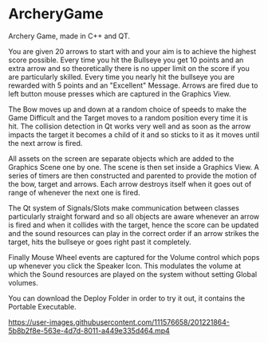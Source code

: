 # ArcheryGame
Archery Game, made in C++ and QT.

You are given 20 arrows to start with and your aim is to achieve the highest score possible. Every time you hit the Bullseye you get 10 points and an extra arrow and so theoretically there is no upper limit on the score if you are particularly skilled. Every time you nearly hit the bullseye you are rewarded with 5 points and an "Excellent" Message. Arrows are fired due to left button mouse presses which are captured in the Graphics View.

The Bow moves up and down at a random choice of speeds to make the Game Difficult and the Target moves to a random position every time it is hit. The collision detection in Qt works very well and as soon as the arrow impacts the target it becomes a child of it and so sticks to it as it moves until the next arrow is fired.

All assets on the screen are separate objects which are added to the Graphics Scene one by one. The scene is then set inside a Graphics View. A series of timers are then constructed and parented to provide the motion of the bow, target and arrows. Each arrow destroys itself when it goes out of range of whenever the next one is fired.

The Qt system of Signals/Slots make communication between classes particularly straight forward and so all objects are aware whenever an arrow is fired and when it collides with the target, hence the score can be updated and the sound resources can play in the correct order if an arrow strikes the target, hits the bullseye or goes right past it completely.

Finally Mouse Wheel events are captured for the Volume control which pops up whenever you click the Speaker Icon. This modulates the volume at which the Sound resources are played on the system without setting Global volumes.

You can download the Deploy Folder in order to try it out, it contains the Portable Executable.

https://user-images.githubusercontent.com/111576658/201221864-5b8b2f8e-563e-4d7d-8011-a449e335d464.mp4

